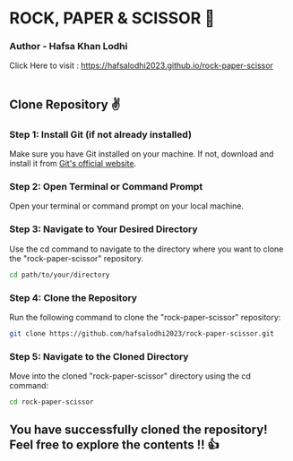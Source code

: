 # ROCK, PAPER & SCISSOR 🎉
### Author - Hafsa Khan Lodhi
Click Here to visit : https://hafsalodhi2023.github.io/rock-paper-scissor<br><br>
## Clone Repository ✌
### Step 1: Install Git (if not already installed)
Make sure you have Git installed on your machine. If not, download and install it from <a href="https://git-scm.com/" >Git's official website</a>.
### Step 2: Open Terminal or Command Prompt
Open your terminal or command prompt on your local machine.
### Step 3: Navigate to Your Desired Directory
Use the cd command to navigate to the directory where you want to clone the "rock-paper-scissor" repository.
```bash
cd path/to/your/directory
```
### Step 4: Clone the Repository
Run the following command to clone the "rock-paper-scissor" repository:
```bash
git clone https://github.com/hafsalodhi2023/rock-paper-scissor.git
```
### Step 5: Navigate to the Cloned Directory
Move into the cloned "rock-paper-scissor" directory using the cd command:
```bash
cd rock-paper-scissor
```

## You have successfully cloned the repository! Feel free to explore the contents !! 👍
